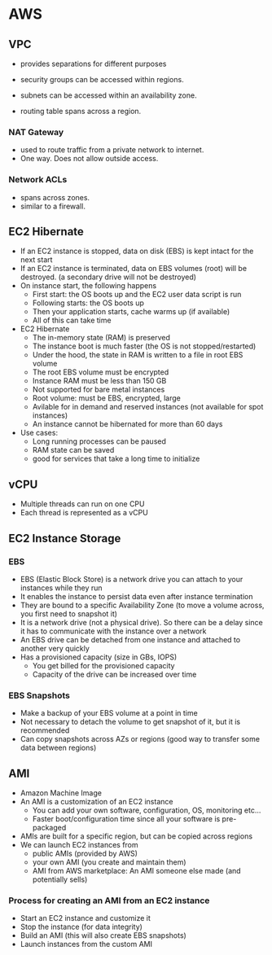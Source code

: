 # AWS

## VPC
* provides separations for different purposes

* security groups can be accessed within regions.
* subnets can be accessed within an availability zone.
* routing table spans across a region.

### NAT Gateway
* used to route traffic from a private network to internet.
* One way. Does not allow outside access.

### Network ACLs
* spans across zones.
* similar to a firewall.

## EC2 Hibernate

- If an EC2 instance is stopped, data on disk (EBS) is kept intact for the next start
- If an EC2 instance is terminated, data on EBS volumes (root) will be destroyed. (a secondary drive will not be destroyed)
- On instance start, the following happens
  - First start: the OS boots up and the EC2 user data script is run
  - Following starts: the OS boots up
  - Then your application starts, cache warms up (if available)
  - All of this can take time
- EC2 Hibernate
  - The in-memory state (RAM) is preserved
  - The instance boot is much faster (the OS is not stopped/restarted)
  - Under the hood, the state in RAM is written to a file in root EBS volume
  - The root EBS volume must be encrypted
  - Instance RAM must be less than 150 GB
  - Not supported for bare metal instances
  - Root volume: must be EBS, encrypted, large
  - Avilable for in demand and reserved instances (not available for spot instances)
  - An instance cannot be hibernated for more than 60 days
- Use cases:  
  - Long running processes can be paused
  - RAM state can be saved
  - good for services that take a long time to initialize

## vCPU

- Multiple threads can run on one CPU
- Each thread is represented as a vCPU

## EC2 Instance Storage

### EBS

- EBS (Elastic Block Store) is a network drive you can attach to your instances while they run
- It enables the instance to persist data even after instance termination
- They are bound to a specific Availability Zone (to move a volume across, you first need to snapshot it)
- It is a network drive (not a physical drive). So there can be a delay since it has to communicate with the instance over a network
- An EBS drive can be detached from one instance and attached to another very quickly
- Has a provisioned capacity (size in GBs, IOPS)
  - You get billed for the provisioned capacity
  - Capacity of the drive can be increased over time

### EBS Snapshots

- Make a backup of your EBS volume at a point in time
- Not necessary to detach the volume to get snapshot of it, but it is recommended
- Can copy snapshots across AZs or regions (good way to transfer some data between regions)

## AMI

- Amazon Machine Image
- An AMI is a customization of an EC2 instance
  - You can add your own software, configuration, OS, monitoring etc...
  - Faster boot/configuration time since all your software is pre-packaged
- AMIs are built for a specific region, but can be copied across regions
- We can launch EC2 instances from 
  - public AMIs (provided by AWS)
  - your own AMI (you create and maintain them)
  - AMI from AWS marketplace: An AMI someone else made (and potentially sells)
 
 ### Process for creating an AMI from an EC2 instance
 
 - Start an EC2 instance and customize it
 - Stop the instance (for data integrity)
 - Build an AMI (this will also create EBS snapshots)
 - Launch instances from the custom AMI


